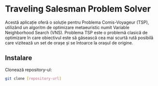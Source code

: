 # Traveling Salesman Problem Solver

Acestă aplicație oferă o soluție pentru Problema Comis-Voyageur (TSP), utilizând un algoritm de optimizare metaeuristic numit Variable Neighborhood Search (VNS). Problema TSP este o problemă clasică de optimizare în care obiectivul este să găsească cea mai scurtă rută posibilă care vizitează un set de orașe și se întoarce la orașul de origine.

## Instalare

Clonează repository-ul:

   ```bash
   git clone [repository-url]
